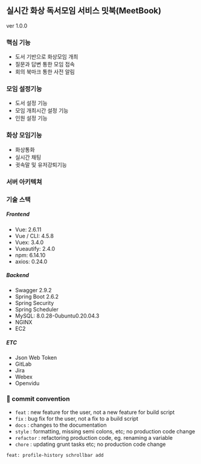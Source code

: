 ## 실시간 화상 독서모임 서비스 밋북(MeetBook)
ver 1.0.0

### 핵심 기능
- 도서 기반으로 화상모임 개최
- 질문과 답변 통한 모임 접속
- 회의 북마크 통한 사전 알림

### 모임 설정기능
- 도서 설정 기능
- 모임 개최시간 설정 기능
- 인원 설정 기능

### 화상 모임기능
- 화상통화
- 실시간 채팅
- 귓속말 및 유저강퇴기능

### 서버 아키텍쳐
[](https://www.notion.so/public-7c865706a96b492d8ceeca34a9219b1b#975130b790a748a89a83436eecacca4b)

### 기술 스택
##### Frontend
- Vue: 2.6.11
- Vue / CLI: 4.5.8
- Vuex: 3.4.0
- Vueautify: 2.4.0
- npm: 6.14.10
- axios: 0.24.0

##### Backend
- Swagger 2.9.2
- Spring Boot 2.6.2
- Spring Security
- Spring Scheduler
- MySQL: 8.0.28-0ubuntu0.20.04.3
- NGINX
- EC2

##### ETC
- Json Web Token
- GitLab
- Jira
- Webex
- Openvidu


### 🌈 commit convention

- `feat` : new feature for the user, not a new feature for build script
- `fix` : bug fix for the user, not a fix to a build script
- `docs` : changes to the documentation
- `style` : formatting, missing semi colons, etc; no production code change
- `refactor` : refactoring production code, eg. renaming a variable
- `chore` : updating grunt tasks etc; no production code change

```bash
feat: profile-history schrollbar add
```


